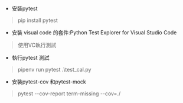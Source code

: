 ##### 

* 安裝pytest
> pip install pytest

* 安裝 visual code 的套件:Python Test Explorer for Visual Studio Code
>  使用VC執行測試

* 執行pytest 測試
> pipenv run pytest .\test_cal.py

* 安裝pytest-cov 和pytest-mock
> pytest --cov-report term-missing --cov=./





